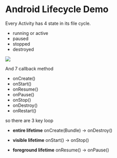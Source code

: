 Android Lifecycle Demo
======

Every Activity has 4 state in its file cycle.

+ running or active
+ paused
+ stopped
+ destroyed

 ![](https://developer.android.com/images/activity_lifecycle.png)

And 7 callback method

+ onCreate()
+ onStart()
+ onResume()
+ onPause()
+ onStop()
+ onDestroy()
+ onRestart()

so there are 3 key loop

+ **entire lifetime** onCreate(Bundle) -> onDestroy()

+ **visible lifetime** onStart() -> onStop()

+ **foreground lifetime** onResume() -> onPause()